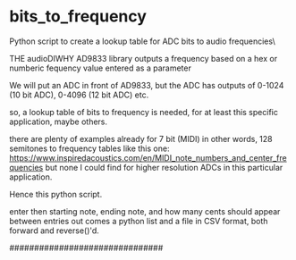 # bits_to_frequency
Python script to create a lookup table for ADC bits to audio frequencies\

 
 
 THE audioDIWHY AD9833 library outputs a frequency based on
a hex or numberic fequency value entered as a parameter

We will put an ADC in front of AD9833, but the ADC has outputs of 0-1024 (10 bit ADC), 0-4096 (12 bit ADC) etc.

so, a lookup table of bits to frequency is needed, for at least this specific application, maybe others.

there are plenty of examples already for 7 bit (MIDI) in other words, 128 semitones to frequency tables
like this one: https://www.inspiredacoustics.com/en/MIDI_note_numbers_and_center_frequencies
but none I could find for higher resolution ADCs in this particular application.

Hence this python script.

enter then starting note, ending note, and how many cents should appear between entries
out comes a python list and a file in CSV format, both forward and reverse()'d.


###############################

